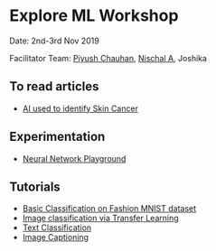 # Explore ML Workshop

Date: 2nd-3rd Nov 2019

Facilitator Team: [Piyush Chauhan](https://github.com/piyushchauhan), [Nischal A](https://github.com/Nish-19), Joshika

## To read articles
 - [AI used to identify Skin Cancer](https://news.stanford.edu/2017/01/25/artificial-intelligence-used-identify-skin-cancer/)
 
## Experimentation
- [Neural Network Playground](https://developers.google.com/machine-learning/crash-course/introduction-to-neural-networks/playground-exercises)

## Tutorials
- [Basic Classification on Fashion MNIST dataset](https://www.tensorflow.org/tutorials/keras/basic_classification)
- [Image classification via Transfer Learning](https://www.tensorflow.org/beta/tutorials/images/transfer_learning)
- [Text Classification](https://www.tensorflow.org/hub/tutorials/text_classification_with_tf_hub)
- [Image Captioning](https://www.tensorflow.org/tutorials/text/image_captioning#download_and_prepare_the_ms-coco_dataset)
